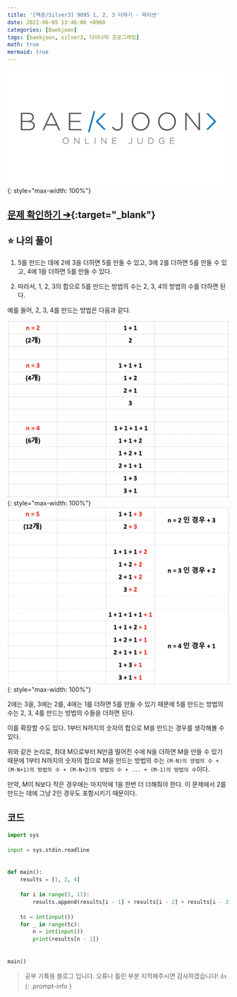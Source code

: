 ```yaml
---
title: '[백준/Silver3] 9095 1, 2, 3 더하기 - 파이썬'
date: 2022-06-05 13:46:00 +0900
categories: [Baekjoon]
tags: [baekjoon, silver3, 다이나믹 프로그래밍]
math: true
mermaid: true
---
```


![](/assets/images/banners/baekjoon_banner.png){: style="max-width: 100%"}

## [문제 확인하기 ➔](https://www.acmicpc.net/problem/9095){:target="_blank"}

## ⭐️ 나의 풀이

1. 5를 만드는 데에 2에 3을 더하면 5를 만들 수 있고, 3에 2를 더하면 5를 만들 수 있고, 4에 1을 더하면 5를 만들 수 있다.

2. 따라서, 1, 2, 3의 합으로 5를 만드는 방법의 수는 2, 3, 4의 방법의 수를 더하면 된다.

예를 들어, 2, 3, 4를 만드는 방법은 다음과 같다.

![](/assets/images/posts/boj/9095_1.png){: style="max-width: 100%"}
![](/assets/images/posts/boj/9095_2.png){: style="max-width: 100%"}

2에는 3을, 3에는 2를, 4에는 1를 더하면 5를 만들 수 있기 때문에 5를 만드는 방법의 수는 2, 3, 4를 만드는 방법의 수들을 더하면 된다.

이를 확장할 수도 있다. 1부터 N까지의 숫자의 합으로 M을 만드는 경우를 생각해볼 수 있다.

위와 같은 논리로, 최대 M으로부터 N만큼 떨어진 수에 N을 더하면 M을 만들 수 있기 때문에 1부터 N까지의 숫자의 합으로 M을 만드는 방법의 수는 `(M-N)의 방법의 수 + (M-N+1)의 방법의 수 + (M-N+2)의 방법의 수 + ... + (M-1)의 방법의 수`이다.

만약, M이 N보다 작은 경우에는 마지막에 1을 한번 더 더해줘야 한다. 이 문제에서 2를 만드는 데에 그냥 2인 경우도 포함시키기 때문이다.

## 코드

```python
import sys

input = sys.stdin.readline


def main():
    results = [1, 2, 4]

    for i in range(3, 11):
        results.append(results[i - 1] + results[i - 2] + results[i - 3])

    tc = int(input())
    for _ in range(tc):
        n = int(input())
        print(results[n - 1])


main()
```

> 공부 기록용 블로그 입니다. 오류나 틀린 부분 지적해주시면 감사하겠습니다! 👍
{: .prompt-info }